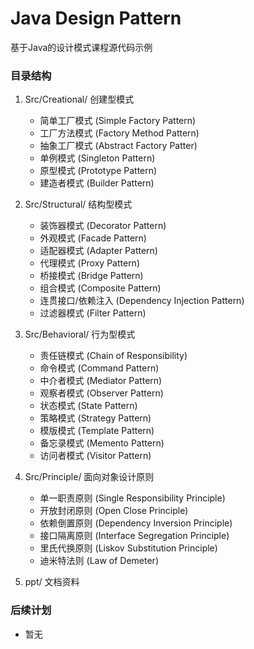 
# Java Design Pattern

基于Java的设计模式课程源代码示例

### 目录结构

1. Src/Creational/ 创建型模式
    - 简单工厂模式 (Simple Factory Pattern)
    - 工厂方法模式 (Factory Method Pattern)
    - 抽象工厂模式 (Abstract Factory Patter)
    - 单例模式 (Singleton Pattern)
    - 原型模式 (Prototype Pattern)
    - 建造者模式 (Builder Pattern)
    
2. Src/Structural/ 结构型模式
    - 装饰器模式 (Decorator Pattern)
    - 外观模式 (Facade Pattern)
    - 适配器模式 (Adapter Pattern)
    - 代理模式 (Proxy Pattern)
    - 桥接模式 (Bridge Pattern)
    - 组合模式 (Composite Pattern)
    - 连贯接口/依赖注入 (Dependency Injection Pattern)
    - 过滤器模式 (Filter Pattern)
    
3. Src/Behavioral/ 行为型模式
    - 责任链模式 (Chain of Responsibility)
    - 命令模式 (Command Pattern)
    - 中介者模式 (Mediator Pattern)
    - 观察者模式 (Observer Pattern)
    - 状态模式 (State Pattern)
    - 策略模式 (Strategy Pattern)
    - 模版模式 (Template Pattern)
    - 备忘录模式 (Memento Pattern)
    - 访问者模式 (Visitor Pattern)
    
4. Src/Principle/ 面向对象设计原则
    - 单一职责原则 (Single Responsibility Principle)
    - 开放封闭原则 (Open Close Principle)
    - 依赖倒置原则 (Dependency Inversion Principle)
    - 接口隔离原则 (Interface Segregation Principle)
    - 里氏代换原则 (Liskov Substitution Principle)
    - 迪米特法则 (Law of Demeter)
    
5. ppt/ 文档资料
    
### 后续计划
- 暂无
